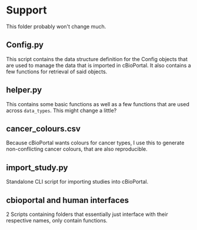 # Support
This folder probably won't change much.

## Config.py
This script contains the data structure definition for the Config objects that are used to manage the data that is imported in cBioPortal.
It also contains a few functions for retrieval of said objects.

## helper.py
This contains some basic functions as well as a few functions that are used across `data_types`. This might change a little?

## cancer_colours.csv
Because cBioPortal wants colours for cancer types, I use this to generate non-conflicting cancer colours, that are also reproducible.

## import_study.py
Standalone CLI script for importing studies into cBioPortal.

## cbioportal and human interfaces
2 Scripts containing folders that essentially just interface with their respective names, only contain functions.
